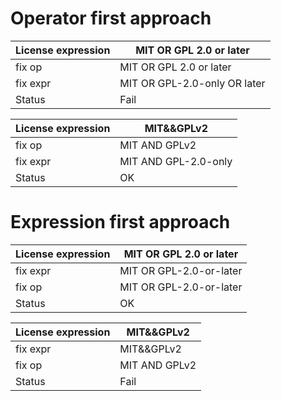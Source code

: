 
# Operator first approach

| License expression    | MIT OR GPL 2.0 or later      |
|-----------------------|------------------------------|
| fix op                | MIT OR GPL 2.0 or later      |
| fix expr              | MIT OR GPL-2.0-only OR later |
| Status                | Fail                         |


| License expression    | MIT&&GPLv2                   |
|-----------------------|------------------------------|
| fix op                | MIT AND GPLv2                |
| fix expr              | MIT AND GPL-2.0-only         |
| Status                | OK                           |




# Expression first approach

| License expression    | MIT OR GPL 2.0 or later      |
|-----------------------|------------------------------|
| fix expr              | MIT OR GPL-2.0-or-later      |
| fix op                | MIT OR GPL-2.0-or-later      |
| Status                | OK                           |


| License expression    | MIT&&GPLv2                   |
|-----------------------|------------------------------|
| fix expr              | MIT&&GPLv2                   |
| fix op                | MIT AND GPLv2                |
| Status                | Fail                         |



